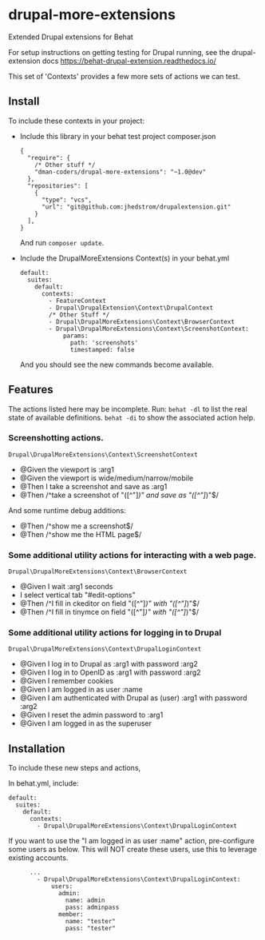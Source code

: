 # drupal-more-extensions
Extended Drupal extensions for Behat

For setup instructions on getting testing for Drupal running,
see the drupal-extension docs
https://behat-drupal-extension.readthedocs.io/

This set of 'Contexts' provides a few more sets of actions we can test.

## Install

To include these contexts in your project:

* Include this library in your behat test project composer.json

      {
        "require": {
          /* Other stuff */
          "dman-coders/drupal-more-extensions": "~1.0@dev"
        },
        "repositories": [
          {
            "type": "vcs",
            "url": "git@github.com:jhedstrom/drupalextension.git"
          }
        ],
      }

  And run `composer update`.

* Include the DrupalMoreExtensions Context(s) in your behat.yml

      default:
        suites:
          default:
            contexts:
              - FeatureContext
              - Drupal\DrupalExtension\Context\DrupalContext
              /* Other Stuff */
              - Drupal\DrupalMoreExtensions\Context\BrowserContext
              - Drupal\DrupalMoreExtensions\Context\ScreenshotContext:
                  params:
                    path: 'screenshots'
                    timestamped: false

  And you should see the new commands become available.


## Features

The actions listed here may be incomplete. Run:
    `behat -dl`
to list the real state of available definitions.
    `behat -di`
to show the associated action help.

### Screenshotting actions.

    Drupal\DrupalMoreExtensions\Context\ScreenshotContext

- @Given the viewport is :arg1
- @Given the viewport is wide/medium/narrow/mobile
- @Then I take a screenshot and save as :arg1
- @Then /^take a screenshot of "([^"]*)" and save as "([^"]*)"$/

And some runtime debug additions:

- @Then /^show me a screenshot$/
- @Then /^show me the HTML page$/


### Some additional utility actions for interacting with a web page.

    Drupal\DrupalMoreExtensions\Context\BrowserContext

- @Given I wait :arg1 seconds
- I select vertical tab "#edit-options"
- @Then /^I fill in ckeditor on field "([^"]*)" with "([^"]*)"$/
- @Then /^I fill in tinymce on field "([^"]*)" with "([^"]*)"$/

### Some additional utility actions for logging in to Drupal

    Drupal\DrupalMoreExtensions\Context\DrupalLoginContext

- @Given I log in to Drupal as :arg1 with password :arg2
- @Given I log in to OpenID as :arg1 with password :arg2
- @Given I remember cookies
- @Given I am logged in as user :name
- @Given I am authenticated with Drupal as (user) :arg1 with password :arg2
- @Given I reset the admin password to :arg1
- @Given I am logged in as the superuser

## Installation

To include these new steps and actions,

In behat.yml, include:

    default:
      suites:
        default:
          contexts:
            - Drupal\DrupalMoreExtensions\Context\DrupalLoginContext

If you want to use the "I am logged in as user :name" action, 
pre-configure some users as below. 
This will NOT create these users, use this to leverage existing accounts.
                  
          ...
            - Drupal\DrupalMoreExtensions\Context\DrupalLoginContext:
                users:
                  admin:
                    name: admin
                    pass: adminpass
                  member:
                    name: "tester"
                    pass: "tester"